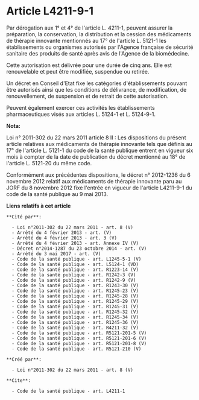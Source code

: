 # Article L4211-9-1

Par dérogation aux 1° et 4° de l'article L. 4211-1, peuvent assurer la préparation, la conservation, la distribution et la
cession des médicaments de thérapie innovante mentionnés au 17° de l'article L. 5121-1 les établissements ou organismes
autorisés par l'Agence française de sécurité sanitaire des produits de santé après avis de l'Agence de la biomédecine. 

Cette autorisation est délivrée pour une durée de cinq ans. Elle est renouvelable et peut être modifiée, suspendue ou
retirée. 

Un décret en Conseil d'Etat fixe les catégories d'établissements pouvant être autorisés ainsi que les conditions de
délivrance, de modification, de renouvellement, de suspension et de retrait de cette autorisation. 

Peuvent également exercer ces activités les établissements pharmaceutiques visés aux articles L. 5124-1 et L. 5124-9-1.

**Nota:**

Loi n° 2011-302 du 22 mars 2011 article 8 II : Les dispositions du présent article relatives aux médicaments de thérapie
innovante tels que définis au 17° de l'article L. 5121-1 du code de la santé publique entrent en vigueur six mois à compter
de la date de publication du décret mentionné au 18° de l'article L. 5121-20 du même code.

Conformément aux précédentes dispositions, le décret n° 2012-1236 du 6 novembre 2012 relatif aux médicaments de thérapie
innovante paru au JORF du 8 novembre 2012 fixe l'entrée en vigueur de l'article L4211-9-1 du code de la santé publique au 9
mai 2013.

**Liens relatifs à cet article**

	**Cité par**:

	  - Loi n°2011-302 du 22 mars 2011 - art. 8 (V)
	  - Arrêté du 4 février 2013 - art. (V)
	  - Arrêté du 4 février 2013 - art. 3 (V)
	  - Arrêté du 4 février 2013 - art. Annexe IV (V)
	  - Décret n°2014-1287 du 23 octobre 2014 - art. (V)
	  - Arrêté du 3 mai 2017 - art. (V)
	  - Code de la santé publique - art. L1245-5-1 (V)
	  - Code de la santé publique - art. L5124-1 (VD)
	  - Code de la santé publique - art. R1223-14 (V)
	  - Code de la santé publique - art. R1242-3 (V)
	  - Code de la santé publique - art. R1242-9 (V)
	  - Code de la santé publique - art. R1243-30 (V)
	  - Code de la santé publique - art. R1245-23 (V)
	  - Code de la santé publique - art. R1245-28 (V)
	  - Code de la santé publique - art. R1245-29 (V)
	  - Code de la santé publique - art. R1245-31 (V)
	  - Code de la santé publique - art. R1245-32 (V)
	  - Code de la santé publique - art. R1245-34 (V)
	  - Code de la santé publique - art. R1245-36 (V)
	  - Code de la santé publique - art. R4211-32 (V)
	  - Code de la santé publique - art. R5121-201-5 (V)
	  - Code de la santé publique - art. R5121-201-6 (V)
	  - Code de la santé publique - art. R5121-201-8 (V)
	  - Code de la santé publique - art. R5121-210 (V)

	**Créé par**:

	  - Loi n°2011-302 du 22 mars 2011 - art. 8 (V)

	**Cite**:

	  - Code de la santé publique - art. L4211-1
